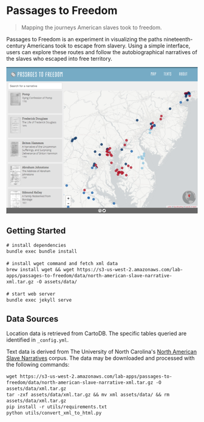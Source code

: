 # Passages to Freedom
> Mapping the journeys American slaves took to freedom.

Passages to Freedom is an experiment in visualizing the paths nineteenth-century Americans took to escape from slavery. Using a simple interface, users can explore these routes and follow the autobiographical narratives of the slaves who escaped into free territory.

![App preview](/assets/images/preview.png?raw=true)

## Getting Started

```
# install dependencies
bundle exec bundle install

# install wget command and fetch xml data
brew install wget && wget https://s3-us-west-2.amazonaws.com/lab-apps/passages-to-freedom/data/north-american-slave-narrative-xml.tar.gz -O assets/data/

# start web server
bundle exec jekyll serve
```

## Data Sources

Location data is retrieved from CartoDB. The specific tables queried are identified in `_config.yml`.

Text data is derived from The University of North Carolina's [North American Slave Narratives](http://docsouth.unc.edu/neh/) corpus. The data may be downloaded and processed with the following commands:

```
wget https://s3-us-west-2.amazonaws.com/lab-apps/passages-to-freedom/data/north-american-slave-narrative-xml.tar.gz -O assets/data/xml.tar.gz
tar -zxf assets/data/xml.tar.gz && mv xml assets/data/ && rm assets/data/xml.tar.gz
pip install -r utils/requirements.txt
python utils/convert_xml_to_html.py
```